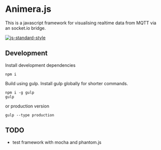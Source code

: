 # Animera.js
This is a javascript framework for visualising realtime data from MQTT via an socket.io bridge.

[![js-standard-style](https://cdn.rawgit.com/feross/standard/master/badge.svg)](https://github.com/feross/standard)

## Development

Install development dependencies

```
npm i
```

Build using gulp. Install gulp globally for shorter commands.

```
npm i -g gulp
gulp
```

or production version

```
gulp --type production
```

## TODO

- test framework with mocha and phantom.js

